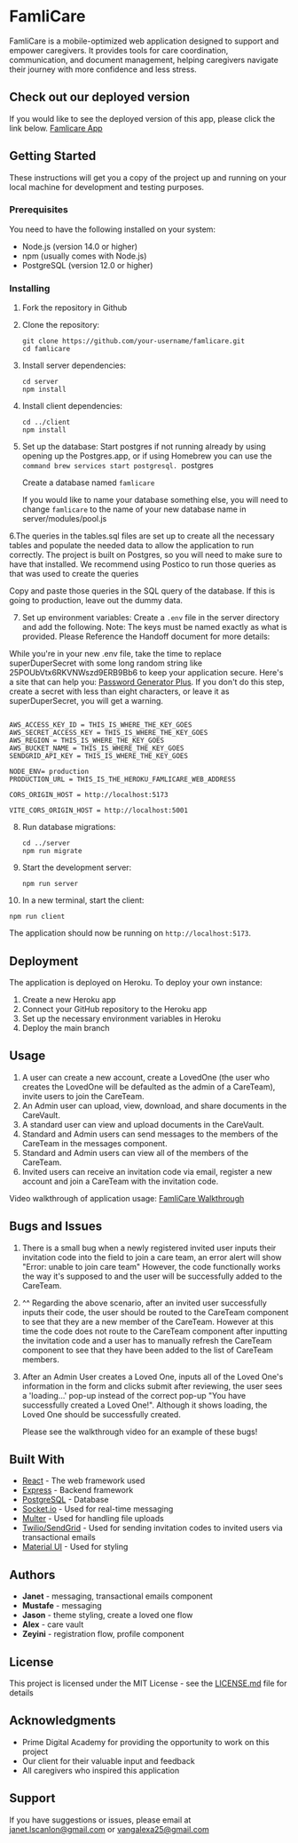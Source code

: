 
# FamliCare

FamliCare is a mobile-optimized web application designed to support and empower caregivers. It provides tools for care coordination, communication, and document management, helping caregivers navigate their journey with more confidence and less stress.

## Check out our deployed version

If you would like to see the deployed version of this app, please click the link below.
[Famlicare App](https://famlicare-0348fad2c799.herokuapp.com)

## Getting Started

These instructions will get you a copy of the project up and running on your local machine for development and testing purposes.

### Prerequisites

You need to have the following installed on your system:

- Node.js (version 14.0 or higher)
- npm (usually comes with Node.js)
- PostgreSQL (version 12.0 or higher)

### Installing

1. Fork the repository in Github 
2. Clone the repository:

   ```os
   git clone https://github.com/your-username/famlicare.git
   cd famlicare
   ```

3. Install server dependencies:

   ```os
   cd server
   npm install
   ```

4. Install client dependencies:

   ```os
   cd ../client
   npm install
   ```

5. Set up the database:
   Start postgres if not running already by using opening up the Postgres.app, or if       using Homebrew you can use the `command brew services start postgresql.
      `postgres

   Create a database named 
    `famlicare`
   
    If you would like to name your database something else, you will need to change         `famlicare` to the name of your new database name in server/modules/pool.js
   
6.The queries in the tables.sql files are set up to create all the necessary tables and populate the needed data to allow the application to run correctly. The project is built on Postgres, so you will need to make sure to have that installed. We recommend using Postico to run those queries as that was used to create the queries

Copy and paste those queries in the SQL query of the database. If this is going to production, leave out the dummy data.
   
7. Set up environment variables:
   Create a `.env` file in the server directory and add the following. Note: The keys must be named exactly as what is provided. Please Reference the Handoff document for more details:

While you're in your new .env file, take the time to replace superDuperSecret with some long random string like 25POUbVtx6RKVNWszd9ERB9Bb6 to keep your application secure. Here's a site that can help you: [Password Generator Plus](https://passwordsgenerator.net/#google_vignette). If you don't do this step, create a secret with less than eight characters, or leave it as superDuperSecret, you will get a warning.

   ```SERVER_SESSION_SECRET= superDuperSecret

AWS_ACCESS_KEY_ID = THIS_IS_WHERE_THE_KEY_GOES
AWS_SECRET_ACCESS_KEY = THIS_IS_WHERE_THE_KEY_GOES
AWS_REGION = THIS_IS_WHERE_THE_KEY_GOES
AWS_BUCKET_NAME = THIS_IS_WHERE_THE_KEY_GOES
SENDGRID_API_KEY = THIS_IS_WHERE_THE_KEY_GOES

NODE_ENV= production
PRODUCTION_URL = THIS_IS_THE_HEROKU_FAMLICARE_WEB_ADDRESS

CORS_ORIGIN_HOST = http://localhost:5173

VITE_CORS_ORIGIN_HOST = http://localhost:5001
   ```

8. Run database migrations:

   ```os
   cd ../server
   npm run migrate
   ```

9. Start the development server:

   ```npm run server```

10. In a new terminal, start the client:

   ```npm run client```

The application should now be running on `http://localhost:5173`.

## Deployment

The application is deployed on Heroku. To deploy your own instance:

1. Create a new Heroku app
2. Connect your GitHub repository to the Heroku app
3. Set up the necessary environment variables in Heroku
4. Deploy the main branch

## Usage
1. A user can create a new account, create a LovedOne (the user who creates the LovedOne will be defaulted as the admin of a CareTeam), invite users to join the CareTeam.
2. An Admin user can upload, view, download, and share documents in the CareVault.
3. A standard user can view and upload documents in the CareVault.
4. Standard and Admin users can send messages to the members of the CareTeam in the messages component.
5. Standard and Admin users can view all of the members of the CareTeam.
6. Invited users can receive an invitation code via email, register a new account and join a CareTeam with the invitation code.

Video walkthrough of application usage: 
[FamliCare Walkthrough](https://youtu.be/5T8_dC_ZM8A)

## Bugs and Issues
1. There is a small bug when a newly registered invited user inputs their invitation code into the field to join a care team, an error alert will show "Error: unable to join care team" However, the code functionally works the way it's supposed to and the user will be successfully added to the CareTeam.
2. ^^ Regarding the above scenario, after an invited user successfully inputs their code, the user should be routed to the CareTeam component to see that they are a new member of the CareTeam. However at this time the code does not route to the CareTeam component after inputting the invitation code and a user has to manually refresh the CareTeam component to see that they have been added to the list of CareTeam members.
3. After an Admin User creates a Loved One, inputs all of the Loved One's information in the form and clicks submit after reviewing, the user sees a 'loading...' pop-up instead of the correct pop-up "You have successfully created a Loved One!". Although it shows loading, the Loved One should be successfully created.

   Please see the walkthrough video for an example of these bugs!

## Built With

- [React](https://reactjs.org/) - The web framework used
- [Express](https://expressjs.com/) - Backend framework
- [PostgreSQL](https://www.postgresql.org/) - Database
- [Socket.io](https://socket.io/) - Used for real-time messaging
- [Multer](https://github.com/expressjs/multer) - Used for handling file uploads
- [Twilio/SendGrid](https://app.sendgrid.com/) - Used for sending invitation codes to invited users via transactional emails
- [Material UI](https://mui.com/material-ui/) - Used for styling

## Authors

- **Janet** - messaging, transactional emails component
- **Mustafe** - messaging
- **Jason** - theme styling, create a loved one flow
- **Alex** - care vault
- **Zeyini** - registration flow, profile component

## License

This project is licensed under the MIT License - see the [LICENSE.md](LICENSE.md) file for details

## Acknowledgments

- Prime Digital Academy for providing the opportunity to work on this project
- Our client for their valuable input and feedback
- All caregivers who inspired this application

## Support 
If you have suggestions or issues, please email 
at janet.lscanlon@gmail.com or vangalexa25@gmail.com

